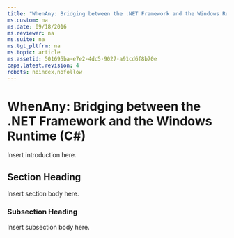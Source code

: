 ```yaml
---
title: "WhenAny: Bridging between the .NET Framework and the Windows Runtime (C#)"
ms.custom: na
ms.date: 09/18/2016
ms.reviewer: na
ms.suite: na
ms.tgt_pltfrm: na
ms.topic: article
ms.assetid: 501695ba-e7e2-4dc5-9027-a91cd6f8b70e
caps.latest.revision: 4
robots: noindex,nofollow
---
```

# WhenAny: Bridging between the .NET Framework and the Windows Runtime (C#)
Insert introduction here.  
  
## Section Heading  
 Insert section body here.  
  
### Subsection Heading  
 Insert subsection body here.